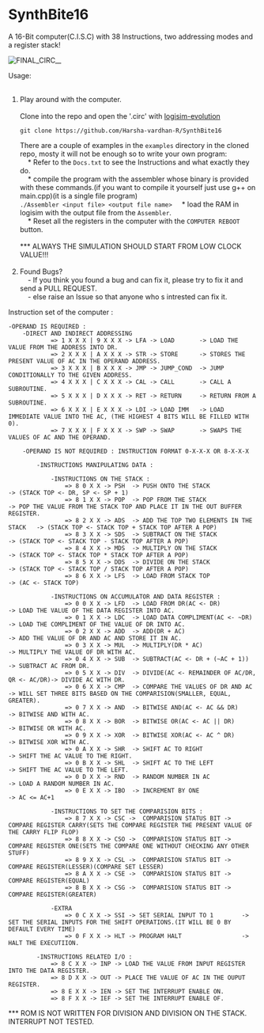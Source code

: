 # SynthBite16


A 16-Bit computer(C.I.S.C) with 38 Instructions, two addressing modes and a register stack!

![FINAL_CIRC__](https://github.com/Harsha-vardhan-R/SynthBite16/assets/112687561/1a8ee2a1-77d8-4e2d-a184-413fc60d4e6e)

Usage:<br /><br />
  1) Play around with the computer.<br /><br />
        Clone into the repo and open the '.circ' with [logisim-evolution](https://github.com/logisim-evolution/logisim-evolution)<br />
        ```
        git clone https://github.com/Harsha-vardhan-R/SynthBite16
        ```
        There are a couple of examples in the `examples` directory in the cloned repo, mosty it will not be enough so to write your own program: <br />
             &nbsp;&nbsp;&nbsp;&nbsp;* Refer to the `Docs.txt` to see the Instructions and what exactly they do. <br />
             &nbsp;&nbsp;&nbsp;&nbsp;* compile the program with the assembler whose binary is provided with these commands.(if you want to compile it yourself just use g++ on main.cpp)(it is a single file program) <br />
             ```
              ./Assembler <input file> <output file name>
             ```
             &nbsp;&nbsp;&nbsp;&nbsp;* load the RAM in logisim with the output file from the `Assembler`. <br />
             &nbsp;&nbsp;&nbsp;&nbsp;* Reset all the registers in the computer with the `COMPUTER REBOOT` button. <br /><br />
        *** ALWAYS THE SIMULATION SHOULD START FROM LOW CLOCK VALUE!!! <br /><br />
 2) Found Bugs? <br />
    &nbsp;&nbsp;&nbsp;&nbsp;- If you think you found a bug and can fix it, please try to fix it and send a PULL REQUEST. <br />
    &nbsp;&nbsp;&nbsp;&nbsp;- else raise an Issue so that anyone who s intrested can fix it. <br />

Instruction set of the computer : <br />

```
-OPERAND IS REQUIRED : 
    -DIRECT AND INDIRECT ADDRESSING
            => 1 X X X | 9 X X X -> LFA -> LOAD       -> LOAD THE VALUE FROM THE ADDRESS INTO DR.
            => 2 X X X | A X X X -> STR -> STORE      -> STORES THE PRESENT VALUE OF AC IN THE OPERAND ADDRESS.
            => 3 X X X | B X X X -> JMP -> JUMP_COND  -> JUMP CONDITIONALLY TO THE GIVEN ADDRESS.
            => 4 X X X | C X X X -> CAL -> CALL       -> CALL A SUBROUTINE.
            => 5 X X X | D X X X -> RET -> RETURN     -> RETURN FROM A SUBROUTINE.
            => 6 X X X | E X X X -> LDI -> LOAD IMM   -> LOAD IMMEDIATE VALUE INTO THE AC, (THE HIGHEST 4 BITS WILL BE FILLED WITH 0).
            => 7 X X X | F X X X -> SWP -> SWAP       -> SWAPS THE VALUES OF AC AND THE OPERAND.

    -OPERAND IS NOT REQUIRED : INSTRUCTION FORMAT 0-X-X-X OR 8-X-X-X

        -INSTRUCTIONS MANIPULATING DATA :

            -INSTRUCTIONS ON THE STACK :
                => 8 0 X X -> PSH  -> PUSH ONTO THE STACK                     -> (STACK TOP <- DR, SP <- SP + 1)
                => 8 1 X X -> POP  -> POP FROM THE STACK                      -> POP THE VALUE FROM THE STACK TOP AND PLACE IT IN THE OUT BUFFER REGISTER.
                => 8 2 X X -> ADS  -> ADD THE TOP TWO ELEMENTS IN THE STACK   -> (STACK TOP <- STACK TOP + STACK TOP AFTER A POP)
                => 8 3 X X -> SDS  -> SUBTRACT ON THE STACK                   -> (STACK TOP <- STACK TOP - STACK TOP AFTER A POP)
                => 8 4 X X -> MDS  -> MULTIPLY ON THE STACK                   -> (STACK TOP <- STACK TOP * STACK TOP AFTER A POP)
                => 8 5 X X -> DDS  -> DIVIDE ON THE STACK                     -> (STACK TOP <- STACK TOP / STACK TOP AFTER A POP)
                => 8 6 X X -> LFS  -> LOAD FROM STACK TOP                     -> (AC <- STACK TOP)

            -INSTRUCTIONS ON ACCUMULATOR AND DATA REGISTER : 
                => 0 0 X X -> LFD  -> LOAD FROM DR(AC <- DR)                       -> LOAD THE VALUE OF THE DATA REGISTER INTO AC.
                => 0 1 X X -> LDC  -> LOAD DATA COMPLIMENT(AC <- ~DR)              -> LOAD THE COMPLIMENT OF THE VALUE OF DR INTO AC.
                => 0 2 X X -> ADD  -> ADD(DR + AC)                                 -> ADD THE VALUE OF DR AND AC AND STORE IT IN AC.
                => 0 3 X X -> MUL  -> MULTIPLY(DR * AC)                            -> MULTIPLY THE VALUE OF DR WITH AC.
                => 0 4 X X -> SUB  -> SUBTRACT(AC <- DR + (~AC + 1))               -> SUBTRACT AC FROM DR.
                => 0 5 X X -> DIV  -> DIVIDE(AC <- REMAINDER OF AC/DR, QR <- AC/DR)-> DIVIDE AC WITH DR.
                => 0 6 X X -> CMP  -> COMPARE THE VALUES OF DR AND AC              -> WILL SET THREE BITS BASED ON THE COMPARISION(SMALLER, EQUAL, GREATER).
                => 0 7 X X -> AND  -> BITWISE AND(AC <- AC && DR)                  -> BITWISE AND WITH AC.
                => 0 8 X X -> BOR  -> BITWISE OR(AC <- AC || DR)                   -> BITWISE OR WITH AC.
                => 0 9 X X -> XOR  -> BITWISE XOR(AC <- AC ^ DR)                   -> BITWISE XOR WITH AC.
                => 0 A X X -> SHR  -> SHIFT AC TO RIGHT                            -> SHIFT THE AC VALUE TO THE RIGHT.
                => 0 B X X -> SHL  -> SHIFT AC TO THE LEFT                         -> SHIFT THE AC VALUE TO THE LEFT.
                => 0 D X X -> RND  -> RANDOM NUMBER IN AC                          -> LOAD A RANDOM NUMBER IN AC.
                => 0 E X X -> IBO  -> INCREMENT BY ONE                             -> AC <= AC+1

            -INSTRUCTIONS TO SET THE COMPARISION BITS : 
                => 8 7 X X -> CSC ->  COMPARISION STATUS BIT -> COMPARE REGISTER CARRY(SETS THE COMPARE REGISTER THE PRESENT VALUE OF THE CARRY FLIP FLOP)
                => 8 8 X X -> CSO ->  COMPARISION STATUS BIT -> COMPARE REGISTER ONE(SETS THE COMPARE ONE WITHOUT CHECKING ANY OTHER STUFF)
                => 8 9 X X -> CSL ->  COMPARISION STATUS BIT -> COMPARE REGISTER(LESSER)(COMPARE SET LESSER)
                => 8 A X X -> CSE ->  COMPARISION STATUS BIT -> COMPARE REGISTER(EQUAL)
                => 8 B X X -> CSG ->  COMPARISION STATUS BIT -> COMPARE REGISTER(GREATER)

            -EXTRA
                => 0 C X X -> SSI -> SET SERIAL INPUT TO 1        -> SET THE SERIAL INPUTS FOR THE SHIFT OPERATIONS.(IT WILL BE 0 BY DEFAULT EVERY TIME)
                => 0 F X X -> HLT -> PROGRAM HALT                 -> HALT THE EXECUTIION.

        -INSTRUCTIONS RELATED I/O : 
            => 8 C X X -> INP -> LOAD THE VALUE FROM INPUT REGISTER INTO THE DATA REGISTER.
            => 8 D X X -> OUT -> PLACE THE VALUE OF AC IN THE OUPUT REGISTER.
            => 8 E X X -> IEN -> SET THE INTERRUPT ENABLE ON.
            => 8 F X X -> IEF -> SET THE INTERRUPT ENABLE OF.

```
*** ROM IS NOT WRITTEN FOR DIVISION AND DIVISION ON THE STACK.
    INTERRUPT NOT TESTED.
